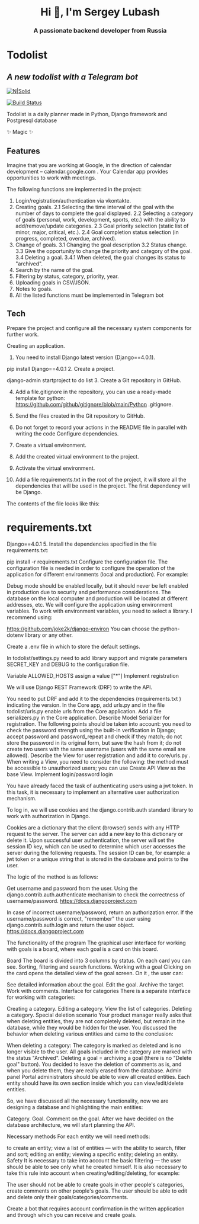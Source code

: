 <h1 align="center">Hi 👋, I'm Sergey Lubash</h1>
<h3 align="center">A passionate backend developer from Russia</h3>

# Todolist
## _A new todolist with a Telegram bot_

[![N|Solid](https://sun9-22.userapi.com/s/v1/if1/8hCpAdgYNaWzcV31EijpSec0jdJMMw4C0yxKLNtUxlvB-WUTpVXCSfrdVj6BE_hHI3OgSwYg.jpg?size=200x200&quality=96&crop=83,0,479,479&ava=1)](https://nodesource.com/products/nsolid)

[![Build Status](https://tse1.mm.bing.net/th?id=OIP.xhtnlFGQ0XM2-04K5IXSQQHaEG&pid=15.1&w=230&h=150&c=1)](https://travis-ci.org/joemccann/dillinger)

Todolist is a daily planner made in Python, 
Django framework and Postgresql database

✨ Magic ✨


## Features

Imagine that you are working at Google, in the direction of calendar development – calendar.google.com . Your Calendar app provides opportunities to work with meetings.


The following functions are implemented in the project:
1. Login/registration/authentication via vkontakte.
2. Creating goals.
2.1 Selecting the time interval of the goal with the number of days to complete the goal displayed.
2.2 Selecting a category of goals (personal, work, development, sports, etc.) with the ability to add/remove/update categories.
2.3 Goal priority selection (static list of minor, major, critical, etc.).
2.4 Goal completion status selection (in progress, completed, overdue, archived).
3. Change of goals.
3.1 Changing the goal description
3.2 Status change.
3.3 Give the opportunity to change the priority and category of the goal.
3.4 Deleting a goal.
3.4.1 When deleted, the goal changes its status to "archived".
4. Search by the name of the goal.
5. Filtering by status, category, priority, year.
6. Uploading goals in CSV/JSON.
7. Notes to goals.
8. All the listed functions must be implemented in Telegram bot

## Tech

Prepare the project and configure all the necessary system components for further work.

Creating an application.
1. You need to install Django latest version (Django==4.0.1).

pip install Django==4.0.1
2. Create a project.

django-admin startproject to do list
3. Create a Git repository in GitHub.

4. Add a file.gitignore in the repository, you can use a ready-made template for python: https://github.com/github/gitignore/blob/main/Python .gitignore.

5. Send the files created in the Git repository to GitHub.

6. Do not forget to record your actions in the README file in parallel with writing the code
Configure dependencies.
1. Create a virtual environment.

2. Add the created virtual environment to the project.

3. Activate the virtual environment.

4. Add a file requirements.txt in the root of the project, it will store all the dependencies that will be used in the project. The first dependency will be Django.

The contents of the file looks like this:

# requirements.txt
Django==4.0.1
5. Install the dependencies specified in the file requirements.txt:

pip install -r requirements.txt
Configure the configuration file.
The configuration file is needed in order to configure the operation of the application for different environments (local and production). For example:

Debug mode should be enabled locally, but it should never be left enabled in production due to security and performance considerations.
The database on the local computer and production will be located at different addresses, etc.
We will configure the application using environment variables. To work with environment variables, you need to select a library. I recommend using:

https://github.com/joke2k/django-environ
You can choose the python-dotenv library or any other.

Create a .env file in which to store the default settings.

In todolist/settings.py need to add library support and migrate parameters 
SECRET_KEY
and 
DEBUG
to the configuration file.

Variable 
ALLOWED_HOSTS
assign a value 
["*"]
Implement registration

We will use Django REST Framework (DRF) to write the API.

 You need to put DRF and add it to the dependencies (requirements.txt ) indicating the version.
 In the Core app, add urls.py and in the file todolist/urls.py enable urls from the Core application.
 Add a file serializers.py in the Core application. Describe 
Model Serializer
for registration. The following points should be taken into account:
you need to check the password strength using the built-in verification in Django;
accept 
password
and
password_repeat
and check if they match;
do not store the password in its original form, but save the hash from it;
do not create two users with the same username (users with the same email are allowed).
 Describe the View for user registration and add it to core/urls.py . When writing a View, you need to consider the following:
the method must be accessible to unauthorized users;
you can use 
Create API View
as the base View.
Implement login/password login

You have already faced the task of authenticating users using a jwt token. In this task, it is necessary to implement an alternative user authorization mechanism.

To log in, we will use cookies and
the django.contrib.auth standard library
to work with authorization in Django.

Cookies are a dictionary that the client (browser) sends with any HTTP request to the server. The server can add a new key to this dictionary or delete it. Upon successful user authentication, the server will set the session ID key, which can be used to determine which user accesses the server during the following requests. The session ID can be, for example: a jwt token or a unique string that is stored in the database and points to the user.

The logic of the method is as follows:

Get username and password from the user.
Using the django.contrib.auth.authenticate mechanism to check the correctness of username/password.
https://docs.djangoproject.com

In case of incorrect username/password, return an authorization error.
If the username/password is correct, "remember" the user using django.contrib.auth.login and return the user object.
https://docs.djangoproject.com

The functionality of the program
The graphical user interface for working with goals is a board, where each goal is a card on this board.

Board
The board is divided into 3 columns by status.
On each card you can see.
Sorting, filtering and search functions.
Working with a goal
Clicking on the card opens the detailed view of the goal screen. On it , the user can:

See detailed information about the goal.
Edit the goal.
Archive the target.
Work with comments.
Interface for categories
There is a separate interface for working with categories:

Creating a category.
Editing a category.
View the list of categories.
Deleting a category.
Special deletion scenario
Your product manager really asks that when deleting entities, they are not completely deleted, but remain in the database, while they would be hidden for the user. You discussed the behavior when deleting various entities and came to the conclusion:

When deleting a category:
The category is marked as deleted and is no longer visible to the user.
All goals included in the category are marked with the status "Archived".
Deleting a goal = archiving a goal (there is no "Delete goal" button).
You decided to leave the deletion of comments as is, and when you delete them, they are really erased from the database.
Admin panel
Portal administrators should be able to view all created entities. Each entity should have its own section inside which you can view/edit/delete entities.

So, we have discussed all the necessary functionality, now we are designing a database and highlighting the main entities: 

Category.
Goal.
Comment on the goal.
After we have decided on the database architecture, we will start planning the API.

Necessary methods
For each entity we will need methods:

to create an entity;
view a list of entities — with the ability to search, filter and sort;
editing an entity;
viewing a specific entity;
deleting an entity.
Safety
It is necessary to take into account the basic filtering — the user should be able to see only what he created himself. It is also necessary to take this rule into account when creating/editing/deleting, for example:

The user should not be able to create goals in other people's categories, create comments on other people's goals.
The user should be able to edit and delete only their goals/categories/comments.

Create a bot that requires account confirmation in the written application and through which you can receive and create goals.
